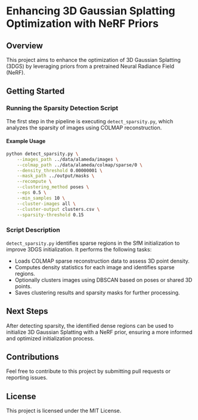 # Enhancing 3D Gaussian Splatting Optimization with NeRF Priors

## Overview

This project aims to enhance the optimization of 3D Gaussian Splatting (3DGS) by leveraging priors from a pretrained Neural Radiance Field (NeRF).

## Getting Started

### Running the Sparsity Detection Script

The first step in the pipeline is executing `detect_sparsity.py`, which analyzes the sparsity of images using COLMAP reconstruction.

#### Example Usage

```bash
python detect_sparsity.py \
    --images_path ../data/alameda/images \
    --colmap_path ../data/alameda/colmap/sparse/0 \
    --density_threshold 0.00000001 \
    --mask_path ../output/masks \
    --recompute \
    --clustering_method poses \
    --eps 0.5 \
    --min_samples 10 \
    --cluster-images all \
    --cluster-output clusters.csv \
    --sparsity-threshold 0.15
```

### Script Description

`detect_sparsity.py` identifies sparse regions in the SfM initialization to improve 3DGS initialization. It performs the following tasks:

- Loads COLMAP sparse reconstruction data to assess 3D point density.
- Computes density statistics for each image and identifies sparse regions.
- Optionally clusters images using DBSCAN based on poses or shared 3D points.
- Saves clustering results and sparsity masks for further processing.

## Next Steps

After detecting sparsity, the identified dense regions can be used to initialize 3D Gaussian Splatting with a NeRF prior, ensuring a more informed and optimized initialization process.

## Contributions

Feel free to contribute to this project by submitting pull requests or reporting issues.

## License

This project is licensed under the MIT License.

